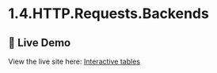 # 1.4.HTTP.Requests.Backends

## 🚀 Live Demo

View the live site here: [Interactive tables](https://mictopibhe.github.io/data-tables-requests/)
